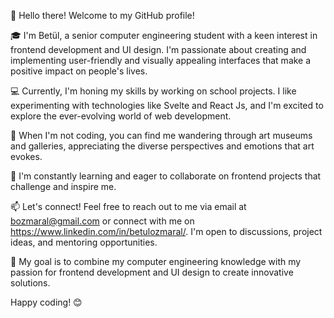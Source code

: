
👋 Hello there! Welcome to my GitHub profile!

🎓 I'm Betül, a senior computer engineering student with a keen interest in frontend development and UI design. I'm passionate about creating and implementing user-friendly and visually appealing interfaces that make a positive impact on people's lives.

💻 Currently, I'm honing my skills by working on school projects. I like experimenting with technologies like Svelte and React Js, and I'm excited to explore the ever-evolving world of web development.

🎨 When I'm not coding, you can find me wandering through art museums and galleries, appreciating the diverse perspectives and emotions that art evokes.

🌱 I'm constantly learning and eager to collaborate on frontend projects that challenge and inspire me.

📫 Let's connect! Feel free to reach out to me via email at bozmaral@gmail.com or connect with me on https://www.linkedin.com/in/betulozmaral/. I'm open to discussions, project ideas, and mentoring opportunities.

🚀 My goal is to combine my computer engineering knowledge with my passion for frontend development and UI design to create innovative solutions.

Happy coding! 😊


